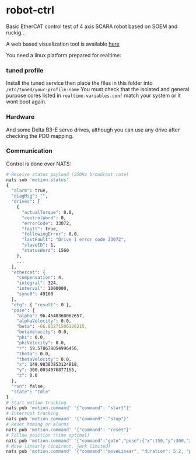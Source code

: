 # robot-ctrl

Basic EtherCAT control test of 4 axis SCARA robot based on SOEM and ruckig...

A web based visualization tool is available [here](https://github.com/thetooth/robot-gui)

You need a linux platform prepared for realtime:

### tuned profile

Install the tuned service then place the files in this folder into `/etc/tuned/your-profile-name`
You must check that the isolated and general purpose cores listed in `realtime-variables.conf` match your system or it wont boot again.

### Hardware

And some Delta B3-E servo drives, although you can use any drive after checking the PDO mapping.

### Communication

Control is done over NATS:

```bash
# Receive status payload (250Hz broadcast rate)
nats sub 'motion.status'
{
  "alarm": true,
  "diagMsg": "",
  "drives": [
    {
      "actualTorque": 0.0,
      "controlWord": 0,
      "errorCode": 33072,
      "fault": true,
      "followingError": 0.0,
      "lastFault": "Drive 1 error code 33072",
      "slaveID": 1,
      "statusWord": 1560
    },
    ...
  ],
  "ethercat": {
    "compensation": 4,
    "integral": 324,
    "interval": 1000000,
    "sync0": 49160
  },
  "otg": { "result": 0 },
  "pose": {
    "alpha": 96.4540360062657,
    "alphaVelocity": 0.0,
    "beta": -66.03271506126215,
    "betaVelocity": 0.0,
    "phi": 0.0,
    "phiVelocity": 0.0,
    "r": 59.578679054996456,
    "theta": 0.0,
    "thetaVelocity": 0.0,
    "x": 149.98383853124818,
    "y": 300.0034076877155,
    "z": 0.0
  },
  "run": false,
  "state": "Idle"
}
# Start motion tracking
nats pub 'motion.command' '{"command": "start"}'
# Interrupt tracking
nats pub 'motion.command' '{"command": "stop"}'
# Reset homing or alarms
nats pub 'motion.command' '{"command": "reset"}'
# Follow position (time optimal)
nats pub 'motion.command' '{"command":"goto","pose":{"x":150,"y":300,"z":100,"r":0}}'
# Move linearly (indirect, jerk limited)
nats pub 'motion.command' '{"command":"moveLinear", "duration": 5.2, "pose":{"x":150,"y":300,"z":100,"r":0}}'
```
